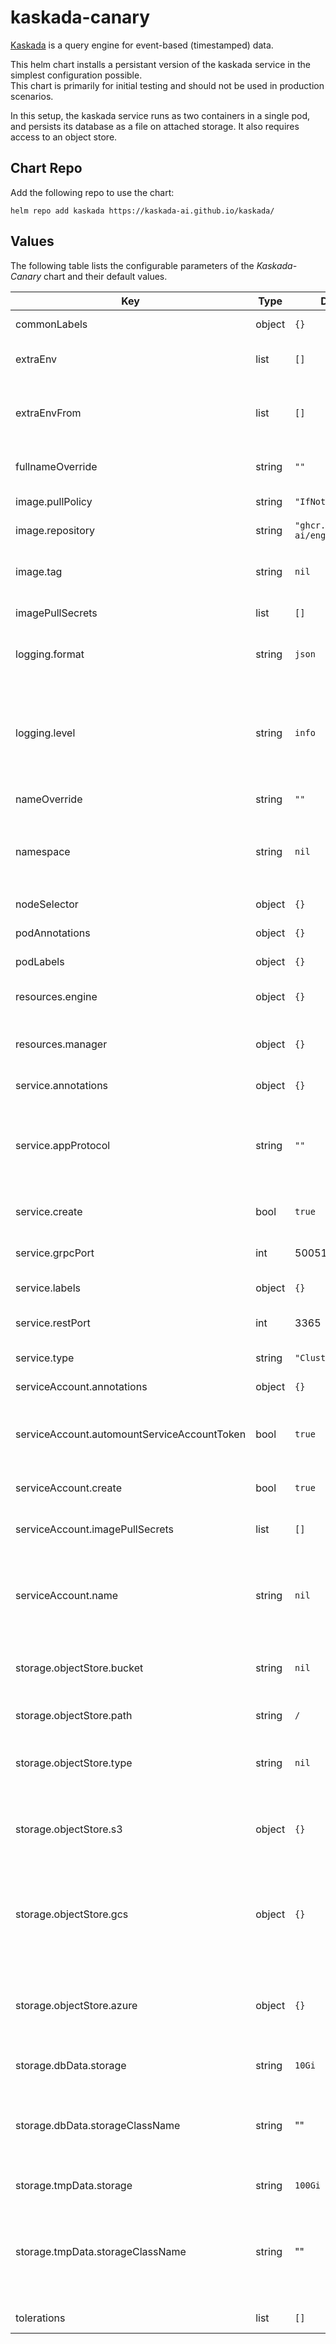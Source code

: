 # kaskada-canary

[Kaskada](https://github.com/kaskada-ai/kaskada/) is a query engine for event-based (timestamped) data.

This helm chart installs a persistant version of the kaskada service in the simplest configuration possible.  
This chart is primarily for initial testing and should not be used in production scenarios.

In this setup, the kaskada service runs as two containers in a single pod, and persists its database
as a file on attached storage.  It also requires access to an object store.

## Chart Repo

Add the following repo to use the chart:

```console
helm repo add kaskada https://kaskada-ai.github.io/kaskada/
```

## Values

The following table lists the configurable parameters of the _Kaskada-Canary_ chart and their default values.

| Key | Type | Default | Description |
|-----|------|---------|-------------|
| commonLabels | object | `{}` | Labels to apply to all resources. |
| extraEnv | list | `[]` | Environment variables to add to the pod. |
| extraEnvFrom | list | `[]` | Environment variables from secrets or configmaps to add to the pod. |
| fullnameOverride | string | `""` | Overrides the chart's computed fullname. |
| image.pullPolicy | string | `"IfNotPresent"` | Docker image pull policy. |
| image.repository | string | `"ghcr.io/kaskada-ai/engine"` | Docker image repository. |
| image.tag | string | `nil` | Overrides the image tag whose default is the chart's appVersion. |
| imagePullSecrets | list | `[]` | Image pull secrets for Docker images. |
| logging.format | string | `json` | The logging format for all containers in the pod. Either `json` or `console`. |
| logging.level | string | `info` | The logging level for all containers in the pod. Either `info` or `debug`. Note that sensitive information may exist in logs if the `debug` level is used. |
| nameOverride | string | `""` | Overrides the chart's name. |
| namespace | string | `nil` | The name of the Namespace to deploy into. If not set, `.Release.Namespace` is used. |
| nodeSelector | object | `{}` | Node selector for the pod. |
| podAnnotations | object | `{}` | Annotations to add to the pod. |
| podLabels | object | `{}` | Labels to add to the pod. |
| resources.engine | object | `{}` | Resource requests and limits for the engine container. |
| resources.manager | object | `{}` | Resource requests and limits for the mananger container. |
| service.annotations | object | `{}` | Annotations to add to the service. |
| service.appProtocol | string | `""` | Adds the appProtocol field to the service. This allows to work with istio protocol selection. Ex: "http" or "tcp". |
| service.create | bool | `true` | Specifies whether a Service should be created. |
| service.grpcPort | int | 50051 | The port for exposing the gRPC service. |
| service.labels | object | `{}` | Labels to add to the service. |
| service.restPort | int | 3365 | The port for exposing the REST service. |
| service.type | string | `"ClusterIP"` | The type of service to create. |
| serviceAccount.annotations | object | `{}` | Annotations for the service account. |
| serviceAccount.automountServiceAccountToken | bool | `true` | Set this toggle to false to opt out of automounting API credentials for the service account. |
| serviceAccount.create | bool | `true` | Specifies whether a ServiceAccount should be created. |
| serviceAccount.imagePullSecrets | list | `[]` | Image pull secrets for the service account. |
| serviceAccount.name | string | `nil` | The name of the ServiceAccount to use. If not set and create is true, a name is generated using the fullname template. |
| storage.objectStore.bucket | string | `nil` | The name of the bucket or container to use for storing data. |
| storage.objectStore.path | string | `/` | The bucket path prefix to use for storing data. |
| storage.objectStore.type | string | `nil` | The type of object storage to use for the service. Either `s3`, `gcs`, or `azure`. |
| storage.objectStore.s3 | object | `{}` | If using objectStore.type `s3`, pass authorization details for accessing s3 here. |
| storage.objectStore.gcs | object | `{}` | If using objectStore.type `gcs`, pass authorization details for accessing gcs here. |
| storage.objectStore.azure | object | `{}` | If using objectStore.type `azure`, pass authorization details for accessing azure blob storage here. |
| storage.dbData.storage | string | `10Gi` | The size of the database volume. |
| storage.dbData.storageClassName | string | "" | The type of storage used to provision the persisted database volume. Uses the default storage class if not set. |
| storage.tmpData.storage | string | `100Gi` | The size of the temporary volume. |
| storage.tmpData.storageClassName | string | "" | The type of storage used to provision the persisted temporary volume. Uses the default storage class if not set. |
| tolerations | list | `[]` | Tolerations for the pod. |  
